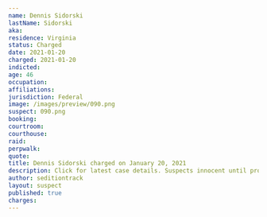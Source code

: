 ```yaml
---
name: Dennis Sidorski
lastName: Sidorski
aka:
residence: Virginia
status: Charged
date: 2021-01-20
charged: 2021-01-20
indicted:
age: 46
occupation:
affiliations:
jurisdiction: Federal
image: /images/preview/090.png
suspect: 090.png
booking:
courtroom:
courthouse:
raid:
perpwalk:
quote:
title: Dennis Sidorski charged on January 20, 2021
description: Click for latest case details. Suspects innocent until proven guilty.
author: seditiontrack
layout: suspect
published: true
charges:
---
```

